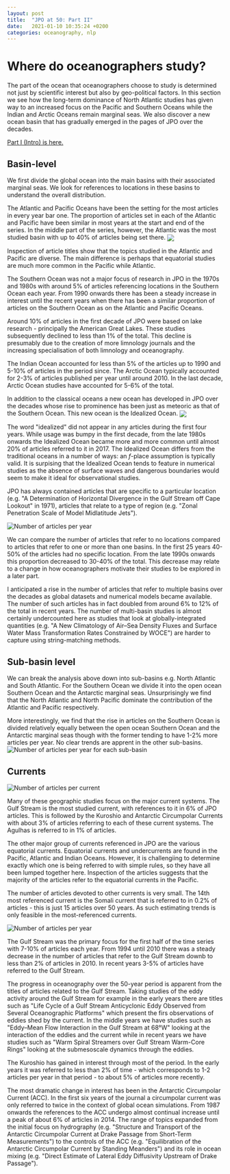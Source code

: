 ```yaml
---
layout: post
title:  "JPO at 50: Part II"
date:   2021-01-10 10:35:24 +0200
categories: oceanography, nlp
---
```


# Where do oceanographers study?

The part of the ocean that oceanographers choose to study is determined not just by scientific interest but also by geo-political
factors. In this section we see how the long-term dominance of North Atlantic studies has given way to an increased focus on the Pacific and Southern Oceans while the Indian and Arctic Oceans remain marginal seas. We also discover a new ocean basin that has gradually emerged in the pages of JPO over the decades.

[Part I (Intro) is here.](https://braaannigan.github.io/oceanography,/nlp/2021/01/01/jpo-overall.html)

## Basin-level

We first divide the global ocean into the main basins with their associated marginal seas. We look for references to locations in these basins to understand the overall distribution.

The Atlantic and Pacific Oceans have been the setting for the most articles in every year bar one. The proportion of articles
set in each of the Atlantic and Pacific have been similar in most years at the start and end of the series. In the middle part of the series, however, the Atlantic was the most studied basin with up to 40% of articles being set there.
  <img align="center" src="/img/basins.svg" />

Inspection of article titles show that the topics studied in the Atlantic and Pacific are diverse. The main difference is perhaps that equatorial studies are much more common in the Pacific while Atlantic.

<!-- ![Number of articles per year for each basin](/img/basins.svg) -->

The Southern Ocean was not a major focus of research in JPO in the 1970s and 1980s with around 5% of articles referencing 
locations in the Southern Ocean each year. From 1990 onwards there has been a steady increase in interest until the recent years
when there has been a similar proportion of articles on the Southern Ocean as on the Atlantic and Pacific Oceans.

Around 10% of articles in the first decade of JPO were based on lake research - principally the American Great Lakes. These studies
subsequently declined to less than 1% of the total. This decline is presumably due to the creation of more limnology journals
and the increasing specialisation of both limnology and oceanography.

The Indian Ocean accounted for less than 5% of the articles up to 1990 and 5-10% of articles in the period since. The Arctic Ocean typically accounted for 2-3% of articles published per year until around 2010. In the last decade, Arctic Ocean studies have
accounted for 5-6% of the total.

In addition to the classical oceans a new ocean  has developed in JPO over the decades whose rise to prominence has been just as meteoric as that of the Southern Ocean. This new ocean is the Idealized Ocean.
  <img align="center" src="/img/idealized.svg" />

The word "idealized" did not appear in any articles during the first four years. While usage was bumpy in the first decade, from the late 1980s onwards the Idealized Ocean became more and more common until almost 20% of articles referred to it in 2017. The Idealized Ocean differs from the traditional oceans in a number of ways: an *f*-place assumption is typically valid. It is surpising that the Idealized Ocean tends to feature in numerical studies as the absence of surface waves and dangerous boundaries would seem to make it ideal for observational studies.

JPO has always contained articles that are specific to a particular location (e.g. "A Determination of Horizontal Divergence in the Gulf Stream off Cape Lookout" in 1971), articles that relate to a type of region (e.g. "Zonal Penetration Scale of Model Midlatitude Jets"). 

![Number of articles per year](/img/nbasins.svg)

We can compare the number of articles that refer to no locations compared to articles that refer to one or more than one
basins. In the first 25 years 40-50% of the articles had no specific location. From the late 1990s onwards this proportion
decreased to 30-40% of the total. This decrease may relate to a change in how oceanographers motivate their studies to be explored
in a later part.

I anticipated a rise in the number of articles that refer to multiple basins over the decades as global datasets and numerical models became available. The number of such articles has in fact doubled from around 6% to 12% of the total in recent years. The number of multi-basin studies is almost certainly undercounted here as studies that look at globally-integrated quantities (e.g. "A New Climatology of Air–Sea Density Fluxes and Surface Water Mass Transformation Rates Constrained by WOCE")
are harder to capture using string-matching methods.

## Sub-basin level

We can break the analysis above down into sub-basins e.g. North Atlantic and South Atlantic. For the Southern Ocean we divide it into the open ocean Southern Ocean and the Antarctic marginal seas. Unsurprisingly we find that the North Atlantic and North Pacific dominate the contribution of the Atlantic and Pacific respectively.

More interestingly, we find that the rise in articles on the Southern Ocean is divided relatively equally between the open ocean
Southern Ocean and the Antarctic marginal seas though with the former tending to have 1-2% more articles per year. No clear trends
are apprent in the other sub-basins.
![Number of articles per year for each sub-basin](/img/subbasins.svg)


## Currents
![Number of articles per current](/img/currentsTotal.svg)

Many of these geographic studies focus on the major current systems. The Gulf Stream is the most studied current, with references to it in 6% of JPO articles. This is followed by the Kuroshio and Antarctic Circumpolar Currents with about 3% of articles
referring to each of these current systems. The Agulhas is referred to in 1% of articles.

The other major group of currents referenced in JPO are the various equatorial currents. Equatorial currents and undercurrents are found in the Pacific, Atlantic and Indian Oceans. However, it is challengiing to determine exactly which one is being referred to with simple rules, so they have all been lumped together here. Inspection of the articles suggests that the majority of the articles refer to the equatorial currents in the Pacific.

The number of articles devoted to other currents is very small. The 14th most referenced current is the Somali 
current that is referred to in 0.2% of articles - this is just 15 articles over 50 years. As such estimating trends is 
only feasible in the most-referenced currents.

![Number of articles per year](/img/currentTrends.svg)

The Gulf Stream was the primary focus for the first half of the time series with 7-10% of articles each year. From 1994 until 2010
there was a steady decrease in the number of articles that refer to the Gulf Stream downb to less than 2% of articles in 2010. In recent years 3-5% of articles have referred to the Gulf Stream. 

The progress in oceanography over the 50-year period is apparent from the titles of articles related to the Gulf Stream. Taking studies of the eddy activity around the Gulf Stream for example in the early years there are titles such as "Life Cycle of a Gulf Stream Anticyclonic Eddy Observed from Several Oceanographic Platforms" which present the firs observations of eddies shed by the current. In the middle years we have studies such as "Eddy–Mean Flow Interaction in the Gulf Stream at 68°W" looking at the interaction of the eddies and the current while in recent years we have studies such as "Warm Spiral Streamers over Gulf Stream Warm-Core Rings" looking at the submesoscale dynamics through the eddies.

The Kuroshio has gained in interest through most of the period. In the early years it was referred to less than 2% of time - which 
corresponds to 1-2 articles per year in that period - to about 5% of articles more recently. 

The most dramatic change in interest has been in the Antarctic Circumpolar Current (ACC). In the first six years of the journal a circumpolar current was only referred to twice in the context of global ocean simulations. From 1987 onwards the references to the
ACC undergo almost continual increase until a peak of about 6% of articles in 2014.  The range of topics expanded from the initial focus on hydrography (e.g. "Structure and Transport of the Antarctic Circumpolar Current at Drake Passage from Short-Term Measurements") to the controls of the ACC (e.g. "Equilibration of the Antarctic Circumpolar Current by Standing Meanders") and its
role in ocean mixing (e.g. "Direct Estimate of Lateral Eddy Diffusivity Upstream of Drake Passage").
